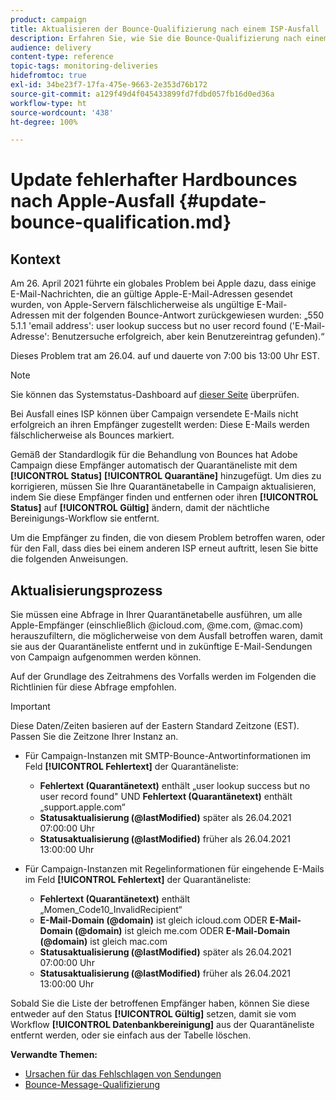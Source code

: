 ```yaml
---
product: campaign
title: Aktualisieren der Bounce-Qualifizierung nach einem ISP-Ausfall
description: Erfahren Sie, wie Sie die Bounce-Qualifizierung nach einem ISP-Ausfall aktualisieren.
audience: delivery
content-type: reference
topic-tags: monitoring-deliveries
hidefromtoc: true
exl-id: 34be23f7-17fa-475e-9663-2e353d76b172
source-git-commit: a129f49d4f045433899fd7fdbd057fb16d0ed36a
workflow-type: ht
source-wordcount: '438'
ht-degree: 100%

---
```


# Update fehlerhafter Hardbounces nach Apple-Ausfall {#update-bounce-qualification.md}

## Kontext

Am 26. April 2021 führte ein globales Problem bei Apple dazu, dass einige E-Mail-Nachrichten, die an gültige Apple-E-Mail-Adressen gesendet wurden, von Apple-Servern fälschlicherweise als ungültige E-Mail-Adressen mit der folgenden Bounce-Antwort zurückgewiesen wurden: „550 5.1.1 &#39;email address&#39;: user lookup success but no user record found (&#39;E-Mail-Adresse&#39;: Benutzersuche erfolgreich, aber kein Benutzereintrag gefunden).“

Dieses Problem trat am 26.04. auf und dauerte von 7:00 bis 13:00 Uhr EST.

>[!NOTE]
>
>Sie können das Systemstatus-Dashboard auf [dieser Seite](https://www.apple.com/de/support/systemstatus/) überprüfen.

Bei Ausfall eines ISP können über Campaign versendete E-Mails nicht erfolgreich an ihren Empfänger zugestellt werden: Diese E-Mails werden fälschlicherweise als Bounces markiert.

Gemäß der Standardlogik für die Behandlung von Bounces hat Adobe Campaign diese Empfänger automatisch der Quarantäneliste mit dem **[!UICONTROL Status]** **[!UICONTROL Quarantäne]** hinzugefügt. Um dies zu korrigieren, müssen Sie Ihre Quarantänetabelle in Campaign aktualisieren, indem Sie diese Empfänger finden und entfernen oder ihren **[!UICONTROL Status]** auf **[!UICONTROL Gültig]** ändern, damit der nächtliche Bereinigungs-Workflow sie entfernt.

Um die Empfänger zu finden, die von diesem Problem betroffen waren, oder für den Fall, dass dies bei einem anderen ISP erneut auftritt, lesen Sie bitte die folgenden Anweisungen.

## Aktualisierungsprozess

Sie müssen eine Abfrage in Ihrer Quarantänetabelle ausführen, um alle Apple-Empfänger (einschließlich @icloud.com, @me.com, @mac.com) herauszufiltern, die möglicherweise von dem Ausfall betroffen waren, damit sie aus der Quarantäneliste entfernt und in zukünftige E-Mail-Sendungen von Campaign aufgenommen werden können.

Auf der Grundlage des Zeitrahmens des Vorfalls werden im Folgenden die Richtlinien für diese Abfrage empfohlen.

>[!IMPORTANT]
>
>Diese Daten/Zeiten basieren auf der Eastern Standard Zeitzone (EST). Passen Sie die Zeitzone Ihrer Instanz an.

* Für Campaign-Instanzen mit SMTP-Bounce-Antwortinformationen im Feld **[!UICONTROL Fehlertext]** der Quarantäneliste:

   * **Fehlertext (Quarantänetext)** enthält „user lookup success but no user record found&quot; UND **Fehlertext (Quarantänetext)** enthält „support.apple.com“
   * **Statusaktualisierung (@lastModified)** später als 26.04.2021 07:00:00 Uhr
   * **Statusaktualisierung (@lastModified)** früher als 26.04.2021 13:00:00 Uhr

* Für Campaign-Instanzen mit Regelinformationen für eingehende E-Mails im Feld **[!UICONTROL Fehlertext]** der Quarantäneliste:

   * **Fehlertext (Quarantänetext)** enthält „Momen_Code10_InvalidRecipient“
   * **E-Mail-Domain (@domain)** ist gleich icloud.com ODER **E-Mail-Domain (@domain)** ist gleich me.com ODER **E-Mail-Domain (@domain)** ist gleich mac.com
   * **Statusaktualisierung (@lastModified)** später als 26.04.2021 07:00:00 Uhr
   * **Statusaktualisierung (@lastModified)** früher als 26.04.2021 13:00:00 Uhr

Sobald Sie die Liste der betroffenen Empfänger haben, können Sie diese entweder auf den Status **[!UICONTROL Gültig]** setzen, damit sie vom Workflow **[!UICONTROL Datenbankbereinigung]** aus der Quarantäneliste entfernt werden, oder sie einfach aus der Tabelle löschen.

**Verwandte Themen:**
* [Ursachen für das Fehlschlagen von Sendungen](understanding-delivery-failures.md)
* [Bounce-Message-Qualifizierung](understanding-delivery-failures.md#bounce-mail-qualification)
